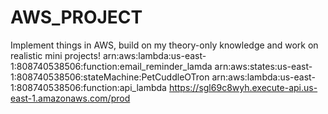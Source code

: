 # AWS_PROJECT
Implement things in AWS, build on my theory-only knowledge and work on realistic mini projects!
arn:aws:lambda:us-east-1:808740538506:function:email_reminder_lamda
arn:aws:states:us-east-1:808740538506:stateMachine:PetCuddleOTron
arn:aws:lambda:us-east-1:808740538506:function:api_lambda
<https://sgl69c8wyh.execute-api.us-east-1.amazonaws.com/prod>
